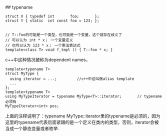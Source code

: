 ## typename
```
struct X { typedef int       foo;       }; 
struct Y { static  int const foo = 123; }; 


// T::foo的可能是一个类型，也可能是一个变量，这个就存在歧义了
// 可以认为 int * x； 一个变量定义
// 也可以认为 123 * x； 一个乘法表达式
template<class T> void f_tmpl () { T::foo * x; }
```
c++中这种情况被称为dependent names，


```
template<typename T>
struct MyType {
  using iterator = ...;         //c++中这叫做alias template
  ...
};
template<typename T>
using MyTypeIterator = typename MyType<T>::iterator;       // typename必须有
MyTypeIterator<int> pos;
```
上面的注释说明了：typename MyType<T>::iterator里的typename是必须的，因为这里的typename代表后面紧跟的是一个定义在类内的类型，否则，iterator会被当成一个静态变量或者枚举.
